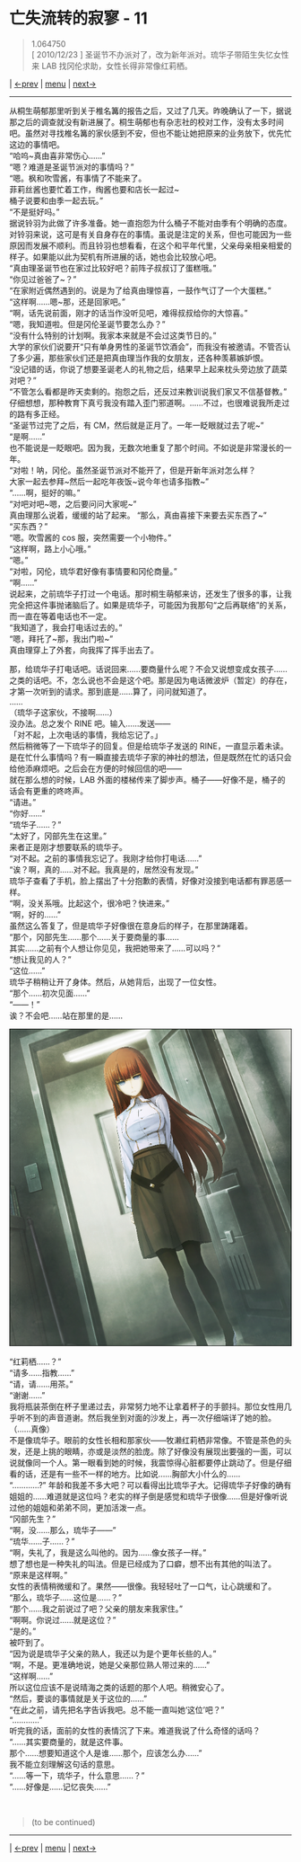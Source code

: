 # 亡失流转的寂寥 - 11
> 1.064750  
> [ 2010/12/23 ] 圣诞节不办派对了，改为新年派对。琉华子带陌生失忆女性来 LAB 找冈伦求助，女性长得非常像红莉栖。  

| [←prev](./0060) | [menu](../) | [next→](./0062)  

---

从桐生萌郁那里听到关于椎名篝的报告之后，又过了几天。昨晚确认了一下，据说那之后的调查就没有新进展了。桐生萌郁也有杂志社的校对工作，没有太多时间吧。虽然对寻找椎名篝的家伙感到不安，但也不能让她把原来的业务放下，优先忙这边的事情吧。  
“哈呜\~真由喜非常伤心……”  
“嗯？难道是圣诞节派对的事情吗？”  
“嗯。枫和吹雪酱，有事情了不能来了。  
 菲莉丝酱也要忙着工作，绹酱也要和店长一起过\~  
 桶子说要和由季一起去玩。”  
“不是挺好吗。”  
据说铃羽为此做了许多准备。她一直抱怨为什么桶子不能对由季有个明确的态度。对铃羽来说，这可是有关自身存在的事情。虽说是注定的关系，但也可能因为一些原因而发展不顺利。而且铃羽也想看看，在这个和平年代里，父亲母亲相亲相爱的样子。如果能以此为契机有所进展的话，她也会比较放心吧。  
“真由理圣诞节也在家过比较好吧？前阵子叔叔订了蛋糕哦。”  
“你见过爸爸了\~？”  
“在家附近偶然遇到的。说是为了给真由理惊喜，一鼓作气订了一个大蛋糕。”  
“这样啊……嗯\~那，还是回家吧。”  
“啊，话先说前面，刚才的话当作没听见吧，难得叔叔给你的大惊喜。”  
“嗯，我知道啦。但是冈伦圣诞节要怎么办？”  
“没有什么特别的计划啊。我家本来就是不会过这类节日的。”  
大学的家伙们说要开“只有单身男性的圣诞节饮酒会”，而我没有被邀请。不管否认了多少遍，那些家伙们还是把真由理当作我的女朋友，还各种羡慕嫉妒恨。  
“没记错的话，你说了想要圣诞老人的礼物之后，结果早上起来枕头旁边放了蔬菜对吧？”  
“不管怎么看都是昨天卖剩的。抱怨之后，还反过来教训说我们家又不信基督教。”  
仔细想想，那种教育下真亏我没有踏入歪门邪道啊。……不过，也很难说我所走过的路有多正经。  
“圣诞节过完了之后，有 CM，然后就是正月了。一年一眨眼就过去了呢\~”  
“是啊……”  
也不能说是一眨眼吧。因为我，无数次地重复了那个时间。不如说是非常漫长的一年。  
“对啦！呐，冈伦。虽然圣诞节派对不能开了，但是开新年派对怎么样？  
 大家一起去参拜\~然后一起吃年夜饭\~说今年也请多指教\~”  
“……啊，挺好的嘛。”  
“对吧对吧\~嗯，之后要问问大家呢\~”  
真由理那么说着，缓缓的站了起来。
“那么，真由喜接下来要去买东西了\~”  
“买东西？”  
“嗯。吹雪酱的 cos 服，突然需要一个小物件。”  
“这样啊，路上小心哦。”  
“嗯。”  
“对啦，冈伦，琉华君好像有事情要和冈伦商量。”  
“啊……”  
说起来，之前琉华子打过一个电话。那时桐生萌郁来访，还发生了很多的事，让我完全把这件事抛诸脑后了。如果是琉华子，可能因为我那句“之后再联络”的关系，而一直在等着电话也不一定。  
“我知道了，我会打电话过去的。”  
“嗯，拜托了\~那，我出门啦\~”  
真由理穿上了外套，向我挥了挥手出去了。  

那，给琉华子打电话吧。话说回来……要商量什么呢？不会又说想变成女孩子……之类的话吧。不，怎么说也不会是这个吧。那是因为电话微波炉（暂定）的存在，才第一次听到的请求。那到底是……算了，问问就知道了。  
……  
（琉华子这家伙，不接啊……）  
没办法。总之发个 RINE 吧。输入……发送——  
「对不起，上次电话的事情，我给忘记了。」  
然后稍微等了一下琉华子的回复。但是给琉华子发送的 RINE，一直显示着未读。是在忙什么事情吗？有一瞬直接去琉华子家的神社的想法，但是既然在忙的话只会给他添麻烦吧。之后会在方便的时候回信的吧——  
就在那么想的时候，LAB 外面的楼梯传来了脚步声。桶子——好像不是，桶子的话会有更重的咚咚声。  
“请进。”  
“你好……”  
“琉华子……？”  
“太好了，冈部先生在这里。”  
来者正是刚才想要联系的琉华子。  
“对不起。之前的事情我忘记了。我刚才给你打电话……”  
“诶？啊，真的……对不起。我真是的，居然没有发现。”  
琉华子查看了手机，脸上摆出了十分抱歉的表情，好像对没接到电话都有罪恶感一样。  
“啊，没关系哦。比起这个，很冷吧？快进来。”  
“啊，好的……”  
虽然这么答复了，但是琉华子好像很在意身后的样子，在那里踌躇着。  
“那个，冈部先生……那个……关于要商量的事……  
 其实……之前有个人想让你见见，我把她带来了……可以吗？”  
“想让我见的人？”  
“这位……”  
琉华子稍稍让开了身体。然后，从她背后，出现了一位女性。  
“那个……初次见面……”  
“——！”  
诶？不会吧……站在那里的是……  

![](../static/image/0061-1.png)

“红莉栖……？”  
“请多……指教……”  
“请，请……用茶。”  
“谢谢……”  
我将瓶装茶倒在杯子里递过去，非常努力地不让拿着杯子的手颤抖。那位女性用几乎听不到的声音道谢。然后我坐到对面的沙发上，再一次仔细端详了她的脸。  
（……真像）  
不是像琉华子。眼前的女性长相和那家伙——牧濑红莉栖非常像。不管是茶色的头发，还是上挑的眼睛，亦或是淡然的脸庞。除了好像没有展现出要强的一面，可以说就像同一个人。第一眼看到她的时候，我震惊得心脏都要停止跳动了。但是仔细看的话，还是有一些不一样的地方。比如说……胸部大小什么的……  
“…………?”
年龄和我差不多大吧？可以看得出比琉华子大。记得琉华子好像的确有姐姐的……难道就是这位吗？老实的样子倒是感觉和琉华子很像……但是好像听说过他的姐姐和弟弟不同，更加活泼一点。  
“冈部先生？”  
“啊，没……那么，琉华子——”  
“琉华……子……？”  
“啊，失礼了，我是这么叫他的。因为……像女孩子一样。”  
想了想也是一种失礼的叫法。但是已经成为了口癖，想不出有其他的叫法了。  
“原来是这样啊。”  
女性的表情稍微缓和了。果然——很像。我轻轻吐了一口气，让心跳缓和了。  
“那么，琉华子……这位是……？”  
“那个……我之前说过了吧？父亲的朋友来我家住。”  
“啊啊。你说过……就是这位？”  
“是的。”  
被吓到了。  
“因为说是琉华子父亲的熟人，我还以为是个更年长些的人。”  
“啊，不是。更准确地说，她是父亲那位熟人带过来的……”  
“这样啊……”  
所以这位应该不是说晴海之类的话题的那个人吧。稍微安心了。  
“然后，要谈的事情就是关于这位的……”  
“在此之前，请先把名字告诉我吧。总不能一直叫她‘这位’吧？”  
“…………”  
听完我的话，面前的女性的表情沉了下来。难道我说了什么奇怪的话吗？  
“……其实要商量的，就是这件事。  
 那个……想要知道这个人是谁……那个，应该怎么办……”  
我不能立刻理解这句话的意思。  
“……等一下，琉华子，什么意思……？”  
“……好像是……记忆丧失……”  


<br/>

> (to be continued)
---

| [←prev](./0060) | [menu](../) | [next→](./0062)  
